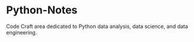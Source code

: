 # Python-Notes
Code Craft area dedicated to Python data analysis, data science, and data engineering.
